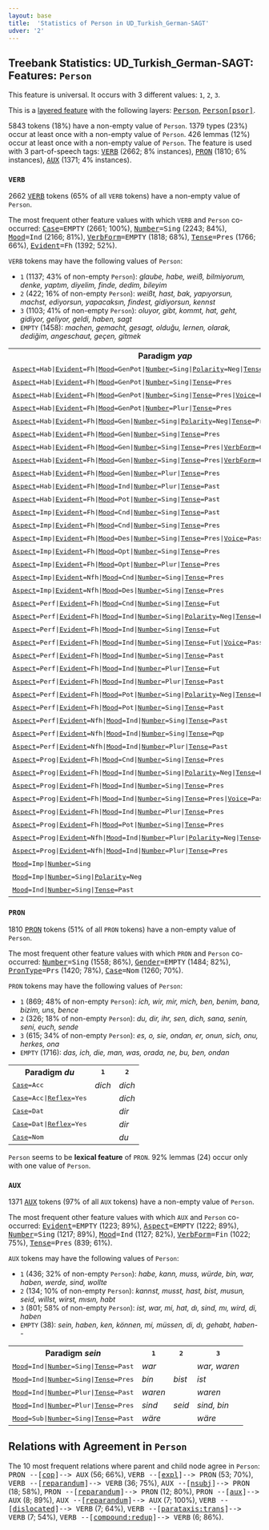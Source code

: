 ```yaml
---
layout: base
title:  'Statistics of Person in UD_Turkish_German-SAGT'
udver: '2'
---
```


## Treebank Statistics: UD_Turkish_German-SAGT: Features: `Person`

This feature is universal.
It occurs with 3 different values: `1`, `2`, `3`.

This is a <a href="../../u/overview/feat-layers.html">layered feature</a> with the following layers: <tt><a href="qtd_sagt-feat-Person.html">Person</a></tt>, <tt><a href="qtd_sagt-feat-Person-psor.html">Person[psor]</a></tt>.

5843 tokens (18%) have a non-empty value of `Person`.
1379 types (23%) occur at least once with a non-empty value of `Person`.
426 lemmas (12%) occur at least once with a non-empty value of `Person`.
The feature is used with 3 part-of-speech tags: <tt><a href="qtd_sagt-pos-VERB.html">VERB</a></tt> (2662; 8% instances), <tt><a href="qtd_sagt-pos-PRON.html">PRON</a></tt> (1810; 6% instances), <tt><a href="qtd_sagt-pos-AUX.html">AUX</a></tt> (1371; 4% instances).

### `VERB`

2662 <tt><a href="qtd_sagt-pos-VERB.html">VERB</a></tt> tokens (65% of all `VERB` tokens) have a non-empty value of `Person`.

The most frequent other feature values with which `VERB` and `Person` co-occurred: <tt><a href="qtd_sagt-feat-Case.html">Case</a></tt><tt>=EMPTY</tt> (2661; 100%), <tt><a href="qtd_sagt-feat-Number.html">Number</a></tt><tt>=Sing</tt> (2243; 84%), <tt><a href="qtd_sagt-feat-Mood.html">Mood</a></tt><tt>=Ind</tt> (2166; 81%), <tt><a href="qtd_sagt-feat-VerbForm.html">VerbForm</a></tt><tt>=EMPTY</tt> (1818; 68%), <tt><a href="qtd_sagt-feat-Tense.html">Tense</a></tt><tt>=Pres</tt> (1766; 66%), <tt><a href="qtd_sagt-feat-Evident.html">Evident</a></tt><tt>=Fh</tt> (1392; 52%).

`VERB` tokens may have the following values of `Person`:

* `1` (1137; 43% of non-empty `Person`): <em>glaube, habe, weiß, bilmiyorum, denke, yaptım, diyelim, finde, dedim, bileyim</em>
* `2` (422; 16% of non-empty `Person`): <em>weißt, hast, bak, yapıyorsun, machst, ediyorsun, yapacaksın, findest, gidiyorsun, kennst</em>
* `3` (1103; 41% of non-empty `Person`): <em>oluyor, gibt, kommt, hat, geht, gidiyor, geliyor, geldi, haben, sagt</em>
* `EMPTY` (1458): <em>machen, gemacht, gesagt, olduğu, lernen, olarak, dediğim, angeschaut, geçen, gitmek</em>

<table>
  <tr><th>Paradigm <i>yap</i></th><th><tt>1</tt></th><th><tt>2</tt></th><th><tt>3</tt></th></tr>
  <tr><td><tt><tt><a href="qtd_sagt-feat-Aspect.html">Aspect</a></tt><tt>=Hab</tt>|<tt><a href="qtd_sagt-feat-Evident.html">Evident</a></tt><tt>=Fh</tt>|<tt><a href="qtd_sagt-feat-Mood.html">Mood</a></tt><tt>=GenPot</tt>|<tt><a href="qtd_sagt-feat-Number.html">Number</a></tt><tt>=Sing</tt>|<tt><a href="qtd_sagt-feat-Polarity.html">Polarity</a></tt><tt>=Neg</tt>|<tt><a href="qtd_sagt-feat-Tense.html">Tense</a></tt><tt>=Pres</tt></tt></td><td><em>yapamam</em></td><td></td><td></td></tr>
  <tr><td><tt><tt><a href="qtd_sagt-feat-Aspect.html">Aspect</a></tt><tt>=Hab</tt>|<tt><a href="qtd_sagt-feat-Evident.html">Evident</a></tt><tt>=Fh</tt>|<tt><a href="qtd_sagt-feat-Mood.html">Mood</a></tt><tt>=GenPot</tt>|<tt><a href="qtd_sagt-feat-Number.html">Number</a></tt><tt>=Sing</tt>|<tt><a href="qtd_sagt-feat-Tense.html">Tense</a></tt><tt>=Pres</tt></tt></td><td></td><td><em>yapabilirsin</em></td><td></td></tr>
  <tr><td><tt><tt><a href="qtd_sagt-feat-Aspect.html">Aspect</a></tt><tt>=Hab</tt>|<tt><a href="qtd_sagt-feat-Evident.html">Evident</a></tt><tt>=Fh</tt>|<tt><a href="qtd_sagt-feat-Mood.html">Mood</a></tt><tt>=GenPot</tt>|<tt><a href="qtd_sagt-feat-Number.html">Number</a></tt><tt>=Sing</tt>|<tt><a href="qtd_sagt-feat-Tense.html">Tense</a></tt><tt>=Pres</tt>|<tt><a href="qtd_sagt-feat-Voice.html">Voice</a></tt><tt>=Pass</tt></tt></td><td></td><td></td><td><em>yapılabilir</em></td></tr>
  <tr><td><tt><tt><a href="qtd_sagt-feat-Aspect.html">Aspect</a></tt><tt>=Hab</tt>|<tt><a href="qtd_sagt-feat-Evident.html">Evident</a></tt><tt>=Fh</tt>|<tt><a href="qtd_sagt-feat-Mood.html">Mood</a></tt><tt>=GenPot</tt>|<tt><a href="qtd_sagt-feat-Number.html">Number</a></tt><tt>=Plur</tt>|<tt><a href="qtd_sagt-feat-Tense.html">Tense</a></tt><tt>=Pres</tt></tt></td><td><em>yapabiliriz</em></td><td></td><td></td></tr>
  <tr><td><tt><tt><a href="qtd_sagt-feat-Aspect.html">Aspect</a></tt><tt>=Hab</tt>|<tt><a href="qtd_sagt-feat-Evident.html">Evident</a></tt><tt>=Fh</tt>|<tt><a href="qtd_sagt-feat-Mood.html">Mood</a></tt><tt>=Gen</tt>|<tt><a href="qtd_sagt-feat-Number.html">Number</a></tt><tt>=Sing</tt>|<tt><a href="qtd_sagt-feat-Polarity.html">Polarity</a></tt><tt>=Neg</tt>|<tt><a href="qtd_sagt-feat-Tense.html">Tense</a></tt><tt>=Pres</tt></tt></td><td></td><td></td><td><em>yapmaz</em></td></tr>
  <tr><td><tt><tt><a href="qtd_sagt-feat-Aspect.html">Aspect</a></tt><tt>=Hab</tt>|<tt><a href="qtd_sagt-feat-Evident.html">Evident</a></tt><tt>=Fh</tt>|<tt><a href="qtd_sagt-feat-Mood.html">Mood</a></tt><tt>=Gen</tt>|<tt><a href="qtd_sagt-feat-Number.html">Number</a></tt><tt>=Sing</tt>|<tt><a href="qtd_sagt-feat-Tense.html">Tense</a></tt><tt>=Pres</tt></tt></td><td><em>yaparım</em></td><td></td><td></td></tr>
  <tr><td><tt><tt><a href="qtd_sagt-feat-Aspect.html">Aspect</a></tt><tt>=Hab</tt>|<tt><a href="qtd_sagt-feat-Evident.html">Evident</a></tt><tt>=Fh</tt>|<tt><a href="qtd_sagt-feat-Mood.html">Mood</a></tt><tt>=Gen</tt>|<tt><a href="qtd_sagt-feat-Number.html">Number</a></tt><tt>=Sing</tt>|<tt><a href="qtd_sagt-feat-Tense.html">Tense</a></tt><tt>=Pres</tt>|<tt><a href="qtd_sagt-feat-VerbForm.html">VerbForm</a></tt><tt>=Conv</tt></tt></td><td></td><td></td><td><em>yaparken</em></td></tr>
  <tr><td><tt><tt><a href="qtd_sagt-feat-Aspect.html">Aspect</a></tt><tt>=Hab</tt>|<tt><a href="qtd_sagt-feat-Evident.html">Evident</a></tt><tt>=Fh</tt>|<tt><a href="qtd_sagt-feat-Mood.html">Mood</a></tt><tt>=Gen</tt>|<tt><a href="qtd_sagt-feat-Number.html">Number</a></tt><tt>=Sing</tt>|<tt><a href="qtd_sagt-feat-Tense.html">Tense</a></tt><tt>=Pres</tt>|<tt><a href="qtd_sagt-feat-VerbForm.html">VerbForm</a></tt><tt>=Conv</tt>|<tt><a href="qtd_sagt-feat-Voice.html">Voice</a></tt><tt>=Pass</tt></tt></td><td></td><td></td><td><em>yapılırken</em></td></tr>
  <tr><td><tt><tt><a href="qtd_sagt-feat-Aspect.html">Aspect</a></tt><tt>=Hab</tt>|<tt><a href="qtd_sagt-feat-Evident.html">Evident</a></tt><tt>=Fh</tt>|<tt><a href="qtd_sagt-feat-Mood.html">Mood</a></tt><tt>=Gen</tt>|<tt><a href="qtd_sagt-feat-Number.html">Number</a></tt><tt>=Plur</tt>|<tt><a href="qtd_sagt-feat-Tense.html">Tense</a></tt><tt>=Pres</tt></tt></td><td><em>yaparız</em></td><td></td><td></td></tr>
  <tr><td><tt><tt><a href="qtd_sagt-feat-Aspect.html">Aspect</a></tt><tt>=Hab</tt>|<tt><a href="qtd_sagt-feat-Evident.html">Evident</a></tt><tt>=Fh</tt>|<tt><a href="qtd_sagt-feat-Mood.html">Mood</a></tt><tt>=Ind</tt>|<tt><a href="qtd_sagt-feat-Number.html">Number</a></tt><tt>=Plur</tt>|<tt><a href="qtd_sagt-feat-Tense.html">Tense</a></tt><tt>=Past</tt></tt></td><td><em>yapardık</em></td><td></td><td></td></tr>
  <tr><td><tt><tt><a href="qtd_sagt-feat-Aspect.html">Aspect</a></tt><tt>=Hab</tt>|<tt><a href="qtd_sagt-feat-Evident.html">Evident</a></tt><tt>=Fh</tt>|<tt><a href="qtd_sagt-feat-Mood.html">Mood</a></tt><tt>=Pot</tt>|<tt><a href="qtd_sagt-feat-Number.html">Number</a></tt><tt>=Sing</tt>|<tt><a href="qtd_sagt-feat-Tense.html">Tense</a></tt><tt>=Past</tt></tt></td><td><em>yapabilirdim</em></td><td></td><td></td></tr>
  <tr><td><tt><tt><a href="qtd_sagt-feat-Aspect.html">Aspect</a></tt><tt>=Imp</tt>|<tt><a href="qtd_sagt-feat-Evident.html">Evident</a></tt><tt>=Fh</tt>|<tt><a href="qtd_sagt-feat-Mood.html">Mood</a></tt><tt>=Cnd</tt>|<tt><a href="qtd_sagt-feat-Number.html">Number</a></tt><tt>=Sing</tt>|<tt><a href="qtd_sagt-feat-Tense.html">Tense</a></tt><tt>=Past</tt></tt></td><td></td><td><em>yaptıysan</em></td><td><em>yaptıysa</em></td></tr>
  <tr><td><tt><tt><a href="qtd_sagt-feat-Aspect.html">Aspect</a></tt><tt>=Imp</tt>|<tt><a href="qtd_sagt-feat-Evident.html">Evident</a></tt><tt>=Fh</tt>|<tt><a href="qtd_sagt-feat-Mood.html">Mood</a></tt><tt>=Cnd</tt>|<tt><a href="qtd_sagt-feat-Number.html">Number</a></tt><tt>=Sing</tt>|<tt><a href="qtd_sagt-feat-Tense.html">Tense</a></tt><tt>=Pres</tt></tt></td><td><em>yaparsam</em></td><td><em>yaparsan</em></td><td></td></tr>
  <tr><td><tt><tt><a href="qtd_sagt-feat-Aspect.html">Aspect</a></tt><tt>=Imp</tt>|<tt><a href="qtd_sagt-feat-Evident.html">Evident</a></tt><tt>=Fh</tt>|<tt><a href="qtd_sagt-feat-Mood.html">Mood</a></tt><tt>=Des</tt>|<tt><a href="qtd_sagt-feat-Number.html">Number</a></tt><tt>=Sing</tt>|<tt><a href="qtd_sagt-feat-Tense.html">Tense</a></tt><tt>=Pres</tt>|<tt><a href="qtd_sagt-feat-Voice.html">Voice</a></tt><tt>=Pass</tt></tt></td><td></td><td></td><td><em>yapılırsa</em></td></tr>
  <tr><td><tt><tt><a href="qtd_sagt-feat-Aspect.html">Aspect</a></tt><tt>=Imp</tt>|<tt><a href="qtd_sagt-feat-Evident.html">Evident</a></tt><tt>=Fh</tt>|<tt><a href="qtd_sagt-feat-Mood.html">Mood</a></tt><tt>=Opt</tt>|<tt><a href="qtd_sagt-feat-Number.html">Number</a></tt><tt>=Sing</tt>|<tt><a href="qtd_sagt-feat-Tense.html">Tense</a></tt><tt>=Pres</tt></tt></td><td><em>yapayım</em></td><td></td><td></td></tr>
  <tr><td><tt><tt><a href="qtd_sagt-feat-Aspect.html">Aspect</a></tt><tt>=Imp</tt>|<tt><a href="qtd_sagt-feat-Evident.html">Evident</a></tt><tt>=Fh</tt>|<tt><a href="qtd_sagt-feat-Mood.html">Mood</a></tt><tt>=Opt</tt>|<tt><a href="qtd_sagt-feat-Number.html">Number</a></tt><tt>=Plur</tt>|<tt><a href="qtd_sagt-feat-Tense.html">Tense</a></tt><tt>=Pres</tt></tt></td><td><em>yapalım</em></td><td></td><td></td></tr>
  <tr><td><tt><tt><a href="qtd_sagt-feat-Aspect.html">Aspect</a></tt><tt>=Imp</tt>|<tt><a href="qtd_sagt-feat-Evident.html">Evident</a></tt><tt>=Nfh</tt>|<tt><a href="qtd_sagt-feat-Mood.html">Mood</a></tt><tt>=Cnd</tt>|<tt><a href="qtd_sagt-feat-Number.html">Number</a></tt><tt>=Sing</tt>|<tt><a href="qtd_sagt-feat-Tense.html">Tense</a></tt><tt>=Pres</tt></tt></td><td><em>yapsam</em></td><td></td><td></td></tr>
  <tr><td><tt><tt><a href="qtd_sagt-feat-Aspect.html">Aspect</a></tt><tt>=Imp</tt>|<tt><a href="qtd_sagt-feat-Evident.html">Evident</a></tt><tt>=Nfh</tt>|<tt><a href="qtd_sagt-feat-Mood.html">Mood</a></tt><tt>=Des</tt>|<tt><a href="qtd_sagt-feat-Number.html">Number</a></tt><tt>=Sing</tt>|<tt><a href="qtd_sagt-feat-Tense.html">Tense</a></tt><tt>=Pres</tt></tt></td><td></td><td><em>yapsan</em></td><td></td></tr>
  <tr><td><tt><tt><a href="qtd_sagt-feat-Aspect.html">Aspect</a></tt><tt>=Perf</tt>|<tt><a href="qtd_sagt-feat-Evident.html">Evident</a></tt><tt>=Fh</tt>|<tt><a href="qtd_sagt-feat-Mood.html">Mood</a></tt><tt>=Cnd</tt>|<tt><a href="qtd_sagt-feat-Number.html">Number</a></tt><tt>=Sing</tt>|<tt><a href="qtd_sagt-feat-Tense.html">Tense</a></tt><tt>=Fut</tt></tt></td><td></td><td><em>yapacaksan</em></td><td></td></tr>
  <tr><td><tt><tt><a href="qtd_sagt-feat-Aspect.html">Aspect</a></tt><tt>=Perf</tt>|<tt><a href="qtd_sagt-feat-Evident.html">Evident</a></tt><tt>=Fh</tt>|<tt><a href="qtd_sagt-feat-Mood.html">Mood</a></tt><tt>=Ind</tt>|<tt><a href="qtd_sagt-feat-Number.html">Number</a></tt><tt>=Sing</tt>|<tt><a href="qtd_sagt-feat-Polarity.html">Polarity</a></tt><tt>=Neg</tt>|<tt><a href="qtd_sagt-feat-Tense.html">Tense</a></tt><tt>=Past</tt></tt></td><td><em>yapmadım</em></td><td><em>yapmadın</em></td><td><em>yapmadı</em></td></tr>
  <tr><td><tt><tt><a href="qtd_sagt-feat-Aspect.html">Aspect</a></tt><tt>=Perf</tt>|<tt><a href="qtd_sagt-feat-Evident.html">Evident</a></tt><tt>=Fh</tt>|<tt><a href="qtd_sagt-feat-Mood.html">Mood</a></tt><tt>=Ind</tt>|<tt><a href="qtd_sagt-feat-Number.html">Number</a></tt><tt>=Sing</tt>|<tt><a href="qtd_sagt-feat-Tense.html">Tense</a></tt><tt>=Fut</tt></tt></td><td><em>yapacağım</em></td><td><em>yapacaksın</em></td><td><em>yapacak</em></td></tr>
  <tr><td><tt><tt><a href="qtd_sagt-feat-Aspect.html">Aspect</a></tt><tt>=Perf</tt>|<tt><a href="qtd_sagt-feat-Evident.html">Evident</a></tt><tt>=Fh</tt>|<tt><a href="qtd_sagt-feat-Mood.html">Mood</a></tt><tt>=Ind</tt>|<tt><a href="qtd_sagt-feat-Number.html">Number</a></tt><tt>=Sing</tt>|<tt><a href="qtd_sagt-feat-Tense.html">Tense</a></tt><tt>=Fut</tt>|<tt><a href="qtd_sagt-feat-Voice.html">Voice</a></tt><tt>=Pass</tt></tt></td><td></td><td></td><td><em>yapılacak</em></td></tr>
  <tr><td><tt><tt><a href="qtd_sagt-feat-Aspect.html">Aspect</a></tt><tt>=Perf</tt>|<tt><a href="qtd_sagt-feat-Evident.html">Evident</a></tt><tt>=Fh</tt>|<tt><a href="qtd_sagt-feat-Mood.html">Mood</a></tt><tt>=Ind</tt>|<tt><a href="qtd_sagt-feat-Number.html">Number</a></tt><tt>=Sing</tt>|<tt><a href="qtd_sagt-feat-Tense.html">Tense</a></tt><tt>=Past</tt></tt></td><td><em>yaptım</em></td><td><em>yaptın</em></td><td><em>yaptı</em></td></tr>
  <tr><td><tt><tt><a href="qtd_sagt-feat-Aspect.html">Aspect</a></tt><tt>=Perf</tt>|<tt><a href="qtd_sagt-feat-Evident.html">Evident</a></tt><tt>=Fh</tt>|<tt><a href="qtd_sagt-feat-Mood.html">Mood</a></tt><tt>=Ind</tt>|<tt><a href="qtd_sagt-feat-Number.html">Number</a></tt><tt>=Plur</tt>|<tt><a href="qtd_sagt-feat-Tense.html">Tense</a></tt><tt>=Fut</tt></tt></td><td><em>yapacağız</em></td><td></td><td><em>yapacaklar</em></td></tr>
  <tr><td><tt><tt><a href="qtd_sagt-feat-Aspect.html">Aspect</a></tt><tt>=Perf</tt>|<tt><a href="qtd_sagt-feat-Evident.html">Evident</a></tt><tt>=Fh</tt>|<tt><a href="qtd_sagt-feat-Mood.html">Mood</a></tt><tt>=Ind</tt>|<tt><a href="qtd_sagt-feat-Number.html">Number</a></tt><tt>=Plur</tt>|<tt><a href="qtd_sagt-feat-Tense.html">Tense</a></tt><tt>=Past</tt></tt></td><td><em>yaptık</em></td><td></td><td><em>yaptılar</em></td></tr>
  <tr><td><tt><tt><a href="qtd_sagt-feat-Aspect.html">Aspect</a></tt><tt>=Perf</tt>|<tt><a href="qtd_sagt-feat-Evident.html">Evident</a></tt><tt>=Fh</tt>|<tt><a href="qtd_sagt-feat-Mood.html">Mood</a></tt><tt>=Pot</tt>|<tt><a href="qtd_sagt-feat-Number.html">Number</a></tt><tt>=Sing</tt>|<tt><a href="qtd_sagt-feat-Polarity.html">Polarity</a></tt><tt>=Neg</tt>|<tt><a href="qtd_sagt-feat-Tense.html">Tense</a></tt><tt>=Past</tt></tt></td><td><em>yapamadım</em></td><td></td><td></td></tr>
  <tr><td><tt><tt><a href="qtd_sagt-feat-Aspect.html">Aspect</a></tt><tt>=Perf</tt>|<tt><a href="qtd_sagt-feat-Evident.html">Evident</a></tt><tt>=Fh</tt>|<tt><a href="qtd_sagt-feat-Mood.html">Mood</a></tt><tt>=Pot</tt>|<tt><a href="qtd_sagt-feat-Number.html">Number</a></tt><tt>=Sing</tt>|<tt><a href="qtd_sagt-feat-Tense.html">Tense</a></tt><tt>=Past</tt></tt></td><td></td><td><em>yapabildin</em></td><td></td></tr>
  <tr><td><tt><tt><a href="qtd_sagt-feat-Aspect.html">Aspect</a></tt><tt>=Perf</tt>|<tt><a href="qtd_sagt-feat-Evident.html">Evident</a></tt><tt>=Nfh</tt>|<tt><a href="qtd_sagt-feat-Mood.html">Mood</a></tt><tt>=Ind</tt>|<tt><a href="qtd_sagt-feat-Number.html">Number</a></tt><tt>=Sing</tt>|<tt><a href="qtd_sagt-feat-Tense.html">Tense</a></tt><tt>=Past</tt></tt></td><td></td><td><em>yapmışsın</em></td><td><em>yapmış</em></td></tr>
  <tr><td><tt><tt><a href="qtd_sagt-feat-Aspect.html">Aspect</a></tt><tt>=Perf</tt>|<tt><a href="qtd_sagt-feat-Evident.html">Evident</a></tt><tt>=Nfh</tt>|<tt><a href="qtd_sagt-feat-Mood.html">Mood</a></tt><tt>=Ind</tt>|<tt><a href="qtd_sagt-feat-Number.html">Number</a></tt><tt>=Sing</tt>|<tt><a href="qtd_sagt-feat-Tense.html">Tense</a></tt><tt>=Pqp</tt></tt></td><td><em>yapmıştım</em></td><td><em>yapmıştın</em></td><td></td></tr>
  <tr><td><tt><tt><a href="qtd_sagt-feat-Aspect.html">Aspect</a></tt><tt>=Perf</tt>|<tt><a href="qtd_sagt-feat-Evident.html">Evident</a></tt><tt>=Nfh</tt>|<tt><a href="qtd_sagt-feat-Mood.html">Mood</a></tt><tt>=Ind</tt>|<tt><a href="qtd_sagt-feat-Number.html">Number</a></tt><tt>=Plur</tt>|<tt><a href="qtd_sagt-feat-Tense.html">Tense</a></tt><tt>=Past</tt></tt></td><td></td><td></td><td><em>yapmışlar</em></td></tr>
  <tr><td><tt><tt><a href="qtd_sagt-feat-Aspect.html">Aspect</a></tt><tt>=Prog</tt>|<tt><a href="qtd_sagt-feat-Evident.html">Evident</a></tt><tt>=Fh</tt>|<tt><a href="qtd_sagt-feat-Mood.html">Mood</a></tt><tt>=Cnd</tt>|<tt><a href="qtd_sagt-feat-Number.html">Number</a></tt><tt>=Sing</tt>|<tt><a href="qtd_sagt-feat-Tense.html">Tense</a></tt><tt>=Pres</tt></tt></td><td></td><td><em>yapıyorsan</em></td><td></td></tr>
  <tr><td><tt><tt><a href="qtd_sagt-feat-Aspect.html">Aspect</a></tt><tt>=Prog</tt>|<tt><a href="qtd_sagt-feat-Evident.html">Evident</a></tt><tt>=Fh</tt>|<tt><a href="qtd_sagt-feat-Mood.html">Mood</a></tt><tt>=Ind</tt>|<tt><a href="qtd_sagt-feat-Number.html">Number</a></tt><tt>=Sing</tt>|<tt><a href="qtd_sagt-feat-Polarity.html">Polarity</a></tt><tt>=Neg</tt>|<tt><a href="qtd_sagt-feat-Tense.html">Tense</a></tt><tt>=Pres</tt></tt></td><td><em>yapmıyorum</em></td><td><em>yapmıyorsun</em></td><td><em>yapmıyor</em></td></tr>
  <tr><td><tt><tt><a href="qtd_sagt-feat-Aspect.html">Aspect</a></tt><tt>=Prog</tt>|<tt><a href="qtd_sagt-feat-Evident.html">Evident</a></tt><tt>=Fh</tt>|<tt><a href="qtd_sagt-feat-Mood.html">Mood</a></tt><tt>=Ind</tt>|<tt><a href="qtd_sagt-feat-Number.html">Number</a></tt><tt>=Sing</tt>|<tt><a href="qtd_sagt-feat-Tense.html">Tense</a></tt><tt>=Pres</tt></tt></td><td><em>yapıyorum</em></td><td><em>yapıyorsun</em></td><td><em>yapıyor</em></td></tr>
  <tr><td><tt><tt><a href="qtd_sagt-feat-Aspect.html">Aspect</a></tt><tt>=Prog</tt>|<tt><a href="qtd_sagt-feat-Evident.html">Evident</a></tt><tt>=Fh</tt>|<tt><a href="qtd_sagt-feat-Mood.html">Mood</a></tt><tt>=Ind</tt>|<tt><a href="qtd_sagt-feat-Number.html">Number</a></tt><tt>=Sing</tt>|<tt><a href="qtd_sagt-feat-Tense.html">Tense</a></tt><tt>=Pres</tt>|<tt><a href="qtd_sagt-feat-Voice.html">Voice</a></tt><tt>=Pass</tt></tt></td><td></td><td></td><td><em>yapılıyor</em></td></tr>
  <tr><td><tt><tt><a href="qtd_sagt-feat-Aspect.html">Aspect</a></tt><tt>=Prog</tt>|<tt><a href="qtd_sagt-feat-Evident.html">Evident</a></tt><tt>=Fh</tt>|<tt><a href="qtd_sagt-feat-Mood.html">Mood</a></tt><tt>=Ind</tt>|<tt><a href="qtd_sagt-feat-Number.html">Number</a></tt><tt>=Plur</tt>|<tt><a href="qtd_sagt-feat-Tense.html">Tense</a></tt><tt>=Pres</tt></tt></td><td><em>yapıyoruz</em></td><td></td><td><em>yapıyorlar</em></td></tr>
  <tr><td><tt><tt><a href="qtd_sagt-feat-Aspect.html">Aspect</a></tt><tt>=Prog</tt>|<tt><a href="qtd_sagt-feat-Evident.html">Evident</a></tt><tt>=Fh</tt>|<tt><a href="qtd_sagt-feat-Mood.html">Mood</a></tt><tt>=Pot</tt>|<tt><a href="qtd_sagt-feat-Number.html">Number</a></tt><tt>=Sing</tt>|<tt><a href="qtd_sagt-feat-Tense.html">Tense</a></tt><tt>=Pres</tt></tt></td><td><em>yapabiliyorum</em></td><td><em>yapabiliyorsun</em></td><td></td></tr>
  <tr><td><tt><tt><a href="qtd_sagt-feat-Aspect.html">Aspect</a></tt><tt>=Prog</tt>|<tt><a href="qtd_sagt-feat-Evident.html">Evident</a></tt><tt>=Nfh</tt>|<tt><a href="qtd_sagt-feat-Mood.html">Mood</a></tt><tt>=Ind</tt>|<tt><a href="qtd_sagt-feat-Number.html">Number</a></tt><tt>=Plur</tt>|<tt><a href="qtd_sagt-feat-Polarity.html">Polarity</a></tt><tt>=Neg</tt>|<tt><a href="qtd_sagt-feat-Tense.html">Tense</a></tt><tt>=Pres</tt></tt></td><td></td><td></td><td><em>yapmıyorlarmış</em></td></tr>
  <tr><td><tt><tt><a href="qtd_sagt-feat-Aspect.html">Aspect</a></tt><tt>=Prog</tt>|<tt><a href="qtd_sagt-feat-Evident.html">Evident</a></tt><tt>=Nfh</tt>|<tt><a href="qtd_sagt-feat-Mood.html">Mood</a></tt><tt>=Ind</tt>|<tt><a href="qtd_sagt-feat-Number.html">Number</a></tt><tt>=Plur</tt>|<tt><a href="qtd_sagt-feat-Tense.html">Tense</a></tt><tt>=Pres</tt></tt></td><td></td><td></td><td><em>yapıyorlarmış</em></td></tr>
  <tr><td><tt><tt><a href="qtd_sagt-feat-Mood.html">Mood</a></tt><tt>=Imp</tt>|<tt><a href="qtd_sagt-feat-Number.html">Number</a></tt><tt>=Sing</tt></tt></td><td></td><td><em>yap</em></td><td><em>yapsın</em></td></tr>
  <tr><td><tt><tt><a href="qtd_sagt-feat-Mood.html">Mood</a></tt><tt>=Imp</tt>|<tt><a href="qtd_sagt-feat-Number.html">Number</a></tt><tt>=Sing</tt>|<tt><a href="qtd_sagt-feat-Polarity.html">Polarity</a></tt><tt>=Neg</tt></tt></td><td></td><td><em>yapma</em></td><td></td></tr>
  <tr><td><tt><tt><a href="qtd_sagt-feat-Mood.html">Mood</a></tt><tt>=Ind</tt>|<tt><a href="qtd_sagt-feat-Number.html">Number</a></tt><tt>=Sing</tt>|<tt><a href="qtd_sagt-feat-Tense.html">Tense</a></tt><tt>=Past</tt></tt></td><td><em>yaptım</em></td><td></td><td></td></tr>
</table>

### `PRON`

1810 <tt><a href="qtd_sagt-pos-PRON.html">PRON</a></tt> tokens (51% of all `PRON` tokens) have a non-empty value of `Person`.

The most frequent other feature values with which `PRON` and `Person` co-occurred: <tt><a href="qtd_sagt-feat-Number.html">Number</a></tt><tt>=Sing</tt> (1558; 86%), <tt><a href="qtd_sagt-feat-Gender.html">Gender</a></tt><tt>=EMPTY</tt> (1484; 82%), <tt><a href="qtd_sagt-feat-PronType.html">PronType</a></tt><tt>=Prs</tt> (1420; 78%), <tt><a href="qtd_sagt-feat-Case.html">Case</a></tt><tt>=Nom</tt> (1260; 70%).

`PRON` tokens may have the following values of `Person`:

* `1` (869; 48% of non-empty `Person`): <em>ich, wir, mir, mich, ben, benim, bana, bizim, uns, bence</em>
* `2` (326; 18% of non-empty `Person`): <em>du, dir, ihr, sen, dich, sana, senin, seni, euch, sende</em>
* `3` (615; 34% of non-empty `Person`): <em>es, o, sie, ondan, er, onun, sich, onu, herkes, ona</em>
* `EMPTY` (1716): <em>das, ich, die, man, was, orada, ne, bu, ben, ondan</em>

<table>
  <tr><th>Paradigm <i>du</i></th><th><tt>1</tt></th><th><tt>2</tt></th></tr>
  <tr><td><tt><tt><a href="qtd_sagt-feat-Case.html">Case</a></tt><tt>=Acc</tt></tt></td><td><em>dich</em></td><td><em>dich</em></td></tr>
  <tr><td><tt><tt><a href="qtd_sagt-feat-Case.html">Case</a></tt><tt>=Acc</tt>|<tt><a href="qtd_sagt-feat-Reflex.html">Reflex</a></tt><tt>=Yes</tt></tt></td><td></td><td><em>dich</em></td></tr>
  <tr><td><tt><tt><a href="qtd_sagt-feat-Case.html">Case</a></tt><tt>=Dat</tt></tt></td><td></td><td><em>dir</em></td></tr>
  <tr><td><tt><tt><a href="qtd_sagt-feat-Case.html">Case</a></tt><tt>=Dat</tt>|<tt><a href="qtd_sagt-feat-Reflex.html">Reflex</a></tt><tt>=Yes</tt></tt></td><td></td><td><em>dir</em></td></tr>
  <tr><td><tt><tt><a href="qtd_sagt-feat-Case.html">Case</a></tt><tt>=Nom</tt></tt></td><td></td><td><em>du</em></td></tr>
</table>

`Person` seems to be **lexical feature** of `PRON`. 92% lemmas (24) occur only with one value of `Person`.

### `AUX`

1371 <tt><a href="qtd_sagt-pos-AUX.html">AUX</a></tt> tokens (97% of all `AUX` tokens) have a non-empty value of `Person`.

The most frequent other feature values with which `AUX` and `Person` co-occurred: <tt><a href="qtd_sagt-feat-Evident.html">Evident</a></tt><tt>=EMPTY</tt> (1223; 89%), <tt><a href="qtd_sagt-feat-Aspect.html">Aspect</a></tt><tt>=EMPTY</tt> (1222; 89%), <tt><a href="qtd_sagt-feat-Number.html">Number</a></tt><tt>=Sing</tt> (1217; 89%), <tt><a href="qtd_sagt-feat-Mood.html">Mood</a></tt><tt>=Ind</tt> (1127; 82%), <tt><a href="qtd_sagt-feat-VerbForm.html">VerbForm</a></tt><tt>=Fin</tt> (1022; 75%), <tt><a href="qtd_sagt-feat-Tense.html">Tense</a></tt><tt>=Pres</tt> (839; 61%).

`AUX` tokens may have the following values of `Person`:

* `1` (436; 32% of non-empty `Person`): <em>habe, kann, muss, würde, bin, war, haben, werde, sind, wollte</em>
* `2` (134; 10% of non-empty `Person`): <em>kannst, musst, hast, bist, musun, seid, willst, wirst, mısın, habt</em>
* `3` (801; 58% of non-empty `Person`): <em>ist, war, mi, hat, dı, sind, mı, wird, di, haben</em>
* `EMPTY` (38): <em>sein, haben, ken, können, mi, müssen, di, dı, gehabt, haben--</em>

<table>
  <tr><th>Paradigm <i>sein</i></th><th><tt>1</tt></th><th><tt>2</tt></th><th><tt>3</tt></th></tr>
  <tr><td><tt><tt><a href="qtd_sagt-feat-Mood.html">Mood</a></tt><tt>=Ind</tt>|<tt><a href="qtd_sagt-feat-Number.html">Number</a></tt><tt>=Sing</tt>|<tt><a href="qtd_sagt-feat-Tense.html">Tense</a></tt><tt>=Past</tt></tt></td><td><em>war</em></td><td></td><td><em>war, waren</em></td></tr>
  <tr><td><tt><tt><a href="qtd_sagt-feat-Mood.html">Mood</a></tt><tt>=Ind</tt>|<tt><a href="qtd_sagt-feat-Number.html">Number</a></tt><tt>=Sing</tt>|<tt><a href="qtd_sagt-feat-Tense.html">Tense</a></tt><tt>=Pres</tt></tt></td><td><em>bin</em></td><td><em>bist</em></td><td><em>ist</em></td></tr>
  <tr><td><tt><tt><a href="qtd_sagt-feat-Mood.html">Mood</a></tt><tt>=Ind</tt>|<tt><a href="qtd_sagt-feat-Number.html">Number</a></tt><tt>=Plur</tt>|<tt><a href="qtd_sagt-feat-Tense.html">Tense</a></tt><tt>=Past</tt></tt></td><td><em>waren</em></td><td></td><td><em>waren</em></td></tr>
  <tr><td><tt><tt><a href="qtd_sagt-feat-Mood.html">Mood</a></tt><tt>=Ind</tt>|<tt><a href="qtd_sagt-feat-Number.html">Number</a></tt><tt>=Plur</tt>|<tt><a href="qtd_sagt-feat-Tense.html">Tense</a></tt><tt>=Pres</tt></tt></td><td><em>sind</em></td><td><em>seid</em></td><td><em>sind, bin</em></td></tr>
  <tr><td><tt><tt><a href="qtd_sagt-feat-Mood.html">Mood</a></tt><tt>=Sub</tt>|<tt><a href="qtd_sagt-feat-Number.html">Number</a></tt><tt>=Sing</tt>|<tt><a href="qtd_sagt-feat-Tense.html">Tense</a></tt><tt>=Past</tt></tt></td><td><em>wäre</em></td><td></td><td><em>wäre</em></td></tr>
</table>

## Relations with Agreement in `Person`

The 10 most frequent relations where parent and child node agree in `Person`:
<tt>PRON --[<tt><a href="qtd_sagt-dep-cop.html">cop</a></tt>]--> AUX</tt> (56; 66%),
<tt>VERB --[<tt><a href="qtd_sagt-dep-expl.html">expl</a></tt>]--> PRON</tt> (53; 70%),
<tt>VERB --[<tt><a href="qtd_sagt-dep-reparandum.html">reparandum</a></tt>]--> VERB</tt> (36; 75%),
<tt>AUX --[<tt><a href="qtd_sagt-dep-nsubj.html">nsubj</a></tt>]--> PRON</tt> (18; 58%),
<tt>PRON --[<tt><a href="qtd_sagt-dep-reparandum.html">reparandum</a></tt>]--> PRON</tt> (12; 80%),
<tt>PRON --[<tt><a href="qtd_sagt-dep-aux.html">aux</a></tt>]--> AUX</tt> (8; 89%),
<tt>AUX --[<tt><a href="qtd_sagt-dep-reparandum.html">reparandum</a></tt>]--> AUX</tt> (7; 100%),
<tt>VERB --[<tt><a href="qtd_sagt-dep-dislocated.html">dislocated</a></tt>]--> VERB</tt> (7; 64%),
<tt>VERB --[<tt><a href="qtd_sagt-dep-parataxis-trans.html">parataxis:trans</a></tt>]--> VERB</tt> (7; 54%),
<tt>VERB --[<tt><a href="qtd_sagt-dep-compound-redup.html">compound:redup</a></tt>]--> VERB</tt> (6; 86%).

